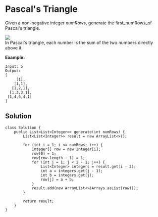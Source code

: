 # Pascal's Triangle

Given a non-negative integer _numRows_, generate the first_numRows_of Pascal's triangle.

![](https://upload.wikimedia.org/wikipedia/commons/0/0d/PascalTriangleAnimated2.gif)  
In Pascal's triangle, each number is the sum of the two numbers directly above it.

**Example:**

```
Input: 5
Output:
[
     [1],
    [1,1],
   [1,2,1],
  [1,3,3,1],
 [1,4,6,4,1]
]
```

## Solution

```
class Solution {
    public List<List<Integer>> generate(int numRows) {
        List<List<Integer>> result = new ArrayList<>();

        for (int i = 1; i <= numRows; i++) {
            Integer[] row = new Integer[i];
            row[0] = 1;
            row[row.length - 1] = 1;
            for (int j = 1; j < i - 1; j++) {
                List<Integer> integers = result.get(i - 2);
                int a = integers.get(j - 1);
                int b = integers.get(j);
                row[j] = a + b;
            }
            result.add(new ArrayList<>(Arrays.asList(row)));
        }

        return result;
    }
}
```



